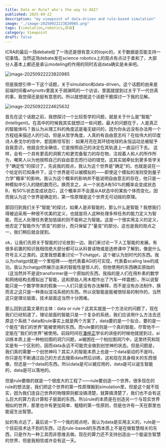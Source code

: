 ```yaml
---
title: Data or Rule? who's the way to AGI?
published: 2025-09-22
description: "my viewpoint of data-driven and rule-based simulation"
image: "./image-20250922223820985.png"
tags: [simulation,robotics,杂谈]
category: Viewpoint
draft: false
---
```


ICRA的最后一场debate给了一场还是很有意义的topic的，关于数据是否能支持一切事情。当然这场debate发在science robotics上的观点有点过于柔和了，大部分人基本上都还是承认modeling的作用的同时去说data确实是未来吧。

![image-20250922223820985](\image-20250922223820985.png)

但是我想引申一下这个话题，关于simulation和data-driven。这个话题的由来是前端时间看whynottv里面关于胡渊鸣的一个访谈，里面就提到过关于下一代仿真的事，我觉得还是挺有意思的。所以就想就这个话题干脆探讨一下我的见解。

![image-20250922224625632](\image-20250922224625632.png)

首先在这个话题之前，我想探讨一个比较哲学的问题，就是关于什么是"智能"(Intelligent)。在高中的时候我其实就想过一些问题，最大的问题在于，人是真正的智能体吗？我认为从理工科的角度这是毫无疑问的，因为你永远没有办法用一个方程组来描述人的行动，但是从哲学角度，人真的有自由意志吗？在给伟大的印度诗人泰戈尔的信中，爱因斯坦写到： 如果月亮在其环绕地球的永恒运动总被赋予自我意识，他就会完全确信，它是按照自己的决定在其轨道上一直运行下去。 这样，会有一个具有更高的洞察力和更完备智力的存在物，注视着人和人的所作所为，嘲笑人以为他按照自己的自由意志而行动的错觉。这其实就牵扯到更多哲学关于"确定性"的探讨了，先说我的观点，我认为这个世界是"确定"的。也就是说在一个给定的已知条件下，这个世界是可以被模拟的——即使这个模拟的准则受到量子力学"概率"的影响，我认为这个概率的影响并不能说明自由意志的存在，他只是一种模拟中引入的随机数而已。换而言之，从一个状态A有50%的概率会变成状态B，有50%状态变成状态C，这个概率并不会遵从A状态中的某些个体而变化。因而我认为这个世界是确定的，第一性原理是这个世界无可动摇的原理。

那回归到我们关于"智能"的探讨。如果人是非智能的，那么什么是智能？我想我们得被迫采用一种很不优美的定义，也就是将人这种处理多样任务的能力定义为智能，而比人处理任务更加低级的则不能称之为智能。这是一个很实用主义的定义，他否定了智能作为"质变"的部分，而只保留了"量变"的部分。这也是我的观点之一，我们稍后就会提到。

ok，让我们先把关于智能的讨论放到一边，我们来讨论一下人工智能的发展。有很多前置的知识我相信绝大部分都可以从科普读物或是选修课中了解到，像是什么符号主义之类的。这里我想着重讨论一下chatgpt，这个被认为划时代的东西。我认为chatgpt就是一个里程碑——他代表着AGI的可实现，代表着scaling law的成功。我认为chatgpt所展示出来的智能性是惊人的，但他使用的东西确实原始的（这当然并不是说transformer是一个原始的东西，我指的是人们在用朴素的数学和网络结构去模拟出了智能，这和原始人用木棍作出了汽车一样震撼）。所以说智能只是一个数学带来的假象——人们只是没有办法解释，而不是没有办法制作，换而言之这只是一种类似混沌系统的东西。所以说智能是能被很轻易的制作的，当然这只是理论层面，技术层面这当然十分困难。

那么回到这篇文章的主体：data or rule？这其实就是一个方法论的问题了，现在我们已经知道了，理论层面的智能只是一个复杂的系统，我们应该用什么方法去还原这个系统？data和rule事实上就是两个方案了，data要的是一个拟合，要的是一个能在"我们的世界"能被使用的东西。而rule要的则是一个真的智能，尽管他不一定能在"我们的世界"被使用。前段时间在[潘梓正](https://www.zhihu.com/people/hspzz)学长的讲座的时候他就提到过，ai训练本质上是一种柏拉图的洞穴问题，ai被困在一个柏拉图洞穴中，这里终究和现实是有一个区别的，因而data永远不可能完全做到创世神的状态。但是问题是，我们真的需要一个创世神吗？其实人的智能本质上也是一个data驱动的不是吗，你只是在不断通过自己的方式去搜索data然后训练，这和现在具身相关的东西很像，但还是一个data的东西。所以data是可以被应用的，data是可以诞生智能的，data是可以落地的。

但是rule要做的就是一个很庞大的工程了——rule要创造一个世界。很多现在的rule的想法是，我们把这个世界的第一性原理搬到simulation里，但是这个就不现实，因为我们连自己世界的物理原则都没搞清楚，就算搞清楚了，我们也不会有这么巨大的算力去计算粒子层面的东西。所以rule的本质是在创造另一个与现实世界相似的世界，那里也许有更加简单、粗糙的第一性原则，但是也许有一天在那里也能诞生出智慧。

扯的有点远了，最后说一下一个我的观点吧，我认为data是实用主义的，rule是一个目前技术达不到的东西，过去rule-based的东西本质上不是在做智慧相关的东西，只是作为一种工具而非思维去做。现在的算力还不支持创造出一个能诞生智慧的世界，但是我相信或许会有这一天。



